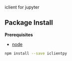 iclient for jupyter

Package Install
---------------

**Prerequisites**
- [node](http://nodejs.org/)

```bash
npm install --save iclientpy
```
